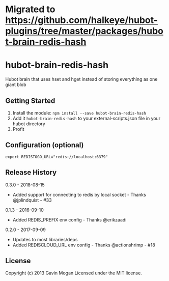 # Migrated to https://github.com/halkeye/hubot-plugins/tree/master/packages/hubot-brain-redis-hash

# hubot-brain-redis-hash

Hubot brain that uses hset and hget instead of storing everything as one giant blob

## Getting Started
1. Install the module: `npm install --save hubot-brain-redis-hash`
2. Add it `hubot-brain-redis-hash` to your external-scripts.json file in your hubot directory
3. Profit

## Configuration (optional)
```
export REDISTOGO_URL="redis://localhost:6379"
```

## Release History

0.3.0 - 2018-08-15

* Added support for connecting to redis by local socket - Thanks @jplindquist - #33

0.1.3 - 2016-09-10

* Added REDIS_PREFIX env config - Thanks @erikzaadi

0.2.0 - 2017-09-09

* Updates to most libraries/deps
* Added REDISCLOUD_URL env config - Thanks @actionshrimp - #18

## License
Copyright (c) 2013 Gavin Mogan
Licensed under the MIT license.
